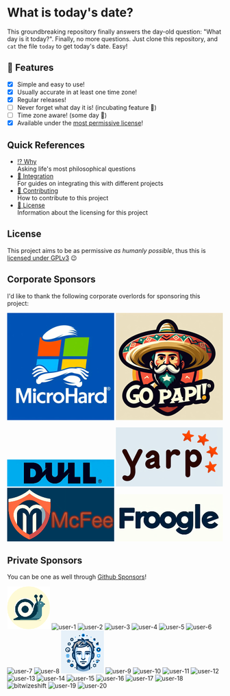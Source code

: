 # What is today's date?

This groundbreaking repository finally answers the day-old question:
"What day is it today?". Finally, no more questions. Just clone this repository,
and `cat` the file `today` to get today's date. Easy!

## 🚀 Features

* [x] Simple and easy to use!
* [x] Usually accurate in at least one time zone!
* [x] Regular releases!
* [ ] Never forget what day it is! (incubating feature 🚧)
* [ ] Time zone aware! (some day 🤔)
* [x] Available under the [most permissive license](LICENSE)!

## Quick References

* [⁉️ Why](docs/why.md) \
  Asking life's most philosophical questions
* [🤝 Integration](docs/integration) \
  For guides on integrating this with different projects
* [🚀 Contributing](.github/CONTRIBUTING.md) \
  How to contribute to this project
* [💼 License](#license) \
  Information about the licensing for this project

## License

This project aims to be as permissive *as humanly possible*, thus this is
[licensed under GPLv3](LICENSE) 😉

## Corporate Sponsors

I'd like to thank the following corporate overlords for sponsoring this project:

![Microhard] ![Go Papi Hosting]

![Dull computers] ![Yarp] ![McFee] ![Froogle]

[Microhard]: docs/images/sponsors/corporate/microhard-250x250.png "Microhard"
[Go Papi Hosting]: docs/images/sponsors/corporate/go-pappy-250x250.png "Go Papi Web Hosting"

[Dull computers]: docs/images/sponsors/corporate/dull-250x64.png
[Yarp]: docs/images/sponsors/corporate/yarp-250x138.png "Yarp"
[Froogle]: docs/images/sponsors/corporate/froogle-250x110.png "Froogle"
[McFee]: docs/images/sponsors/corporate/mcfee-250x125.png "McFee"

## Private Sponsors

You can be one as well through [Github Sponsors](https://github.com/sponsors/bitwizeshift)!

![snog] ![user-1] ![user-2] ![user-3] ![user-4] ![user-5] ![user-6] ![user-7]
![user-8] ![avatar] ![user-9] ![user-10] ![user-11] ![user-12] ![user-13] ![user-14]
![user-15] ![user-16] ![user-17] ![user-18] ![bitwizeshift]  ![user-19] ![user-20]

[user-1]: https://www.gravatar.com/avatar/94d093eda664addd6e450d7e9881bcad?s=100&d=identicon
[user-2]: https://www.gravatar.com/avatar/15fb45d396964013d16276442a1741d585615082?s=100&d=identicon
[user-3]: https://www.gravatar.com/avatar/9c607d446c4e74b2f052d7ee8093025d4938a38c?s=100&d=identicon
[user-4]: https://www.gravatar.com/avatar/bfd6bc2872468edb3efd3633f4919989a409635e?s=100&d=identicon
[user-5]: https://www.gravatar.com/avatar/980dfb0a896be14218bc36d03f3eb091bf7ee9a7?s=100&d=identicon
[user-6]: https://www.gravatar.com/avatar/1964c3181fd805c24a84525aa6ed41d5ff74cd5a?s=100&d=identicon
[user-7]: https://www.gravatar.com/avatar/05ae8057cfadce1a1c0df58e9ba60bbadafdb686?s=100&d=identicon
[user-8]: https://www.gravatar.com/avatar/261838d820747b25509890ffb048464832903b80?s=100&d=identicon
[user-9]: https://www.gravatar.com/avatar/058609606e83773166ae89b8cf8676e3741b37b3?s=100&d=identicon
[user-10]: https://www.gravatar.com/avatar/dd4d9fdb578aa85750112934842159eeb374edf9?s=100&d=identicon
[user-11]: https://www.gravatar.com/avatar/7b576675e515f9ae00aea6e9b7390c741e323fb7?s=100&d=identicon
[user-12]: https://www.gravatar.com/avatar/9f2b890c36b6bd5e0d106f8db4e2c9f1dcbd42d1?s=100&d=identicon
[user-13]: https://www.gravatar.com/avatar/d2f0ecb0ce67ffc3b3aa187de1447044d9e99cd2?s=100&d=identicon
[user-14]: https://www.gravatar.com/avatar/8581fc282f940d36451f18cceaea94a114e4d95e?s=100&d=identicon
[user-15]: https://www.gravatar.com/avatar/52637bdd80ae83910fe3a2c7286ea2fca4460d5f?s=100&d=identicon
[user-16]: https://www.gravatar.com/avatar/5f93e7c16cb3545d828f6dca941986bde2ada660?s=100&d=identicon
[user-17]: https://www.gravatar.com/avatar/323702c13b13f773e315978eeb09419371d98c8f?s=100&d=identicon
[user-18]: https://www.gravatar.com/avatar/1602b4a1b44a916932168363c35dc46385eaf57c?s=100&d=identicon
[user-19]: https://www.gravatar.com/avatar/e771b028c1e3b1b5afc86059eff08292e130ca05?s=100&d=identicon
[user-20]: https://www.gravatar.com/avatar/38edf86ffafe716773a7f7b1d5b1dcf4bcc4cda8?s=100&d=identicon
[snog]: docs/images/sponsors/personal/snog-100x100.png "Snog"
[avatar]: docs/images/sponsors/personal/avatar-100x100.png "Mr Avatar"
[bitwizeshift]: https://github.com/bitwizeshift.png?size=100 "@bitwizeshift"
